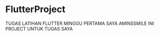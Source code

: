 # FlutterProject
TUGAS LATIHAN FLUTTER MINGGU PERTAMA 
SAYA AMINSSMILE INI PROJECT UNTUK TUGAS SAYA
